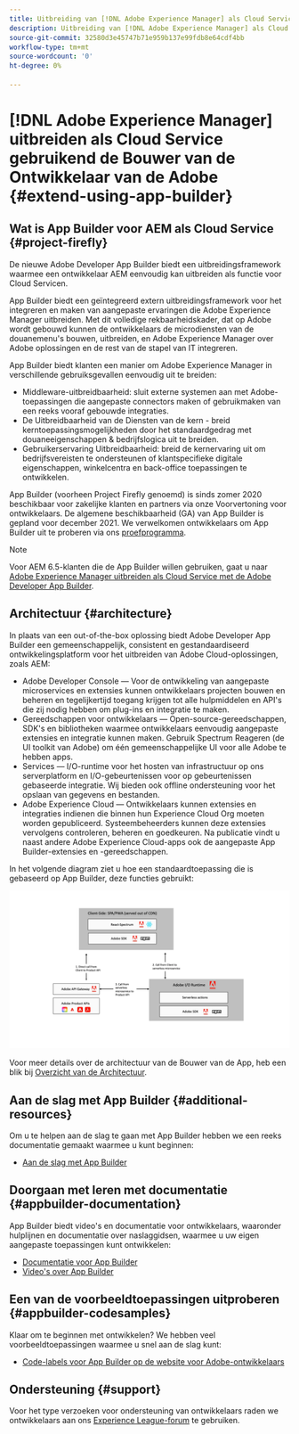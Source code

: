 ```yaml
---
title: Uitbreiding van [!DNL Adobe Experience Manager] als Cloud Service met Adobe Developer App Builder.
description: Uitbreiding van [!DNL Adobe Experience Manager] als Cloud Service met Adobe Developer App Builder.
source-git-commit: 32580d3e45747b71e959b137e99fdb8e64cdf4bb
workflow-type: tm+mt
source-wordcount: '0'
ht-degree: 0%

---
```



# [!DNL Adobe Experience Manager] uitbreiden als Cloud Service gebruikend de Bouwer van de Ontwikkelaar van de Adobe {#extend-using-app-builder}

## Wat is App Builder voor AEM als Cloud Service {#project-firefly}

De nieuwe Adobe Developer App Builder biedt een uitbreidingsframework waarmee een ontwikkelaar AEM eenvoudig kan uitbreiden als functie voor Cloud Servicen.

App Builder biedt een geïntegreerd extern uitbreidingsframework voor het integreren en maken van aangepaste ervaringen die Adobe Experience Manager uitbreiden. Met dit volledige rekbaarheidskader, dat op Adobe wordt gebouwd kunnen de ontwikkelaars de microdiensten van de douanemenu&#39;s bouwen, uitbreiden, en Adobe Experience Manager over Adobe oplossingen en de rest van de stapel van IT integreren.

App Builder biedt klanten een manier om Adobe Experience Manager in verschillende gebruiksgevallen eenvoudig uit te breiden:

* Middleware-uitbreidbaarheid: sluit externe systemen aan met Adobe-toepassingen die aangepaste connectors maken of gebruikmaken van een reeks vooraf gebouwde integraties.
* De Uitbreidbaarheid van de Diensten van de kern - breid kerntoepassingsmogelijkheden door het standaardgedrag met douaneeigenschappen &amp; bedrijfslogica uit te breiden.
* Gebruikerservaring Uitbreidbaarheid: breid de kernervaring uit om bedrijfsvereisten te ondersteunen of klantspecifieke digitale eigenschappen, winkelcentra en back-office toepassingen te ontwikkelen.

App Builder (voorheen Project Firefly genoemd) is sinds zomer 2020 beschikbaar voor zakelijke klanten en partners via onze Voorvertoning voor ontwikkelaars. De algemene beschikbaarheid (GA) van App Builder is gepland voor december 2021. We verwelkomen ontwikkelaars om App Builder uit te proberen via ons [proefprogramma](http://adobe.ly/appbuilder-trial).

>[!NOTE]
>
> Voor AEM 6.5-klanten die de App Builder willen gebruiken, gaat u naar [Adobe Experience Manager uitbreiden als Cloud Service met de Adobe Developer App Builder](https://experienceleague.adobe.com/docs/experience-manager-65/developing/extending-aem/app-builder.html).

## Architectuur {#architecture}

In plaats van een out-of-the-box oplossing biedt Adobe Developer App Builder een gemeenschappelijk, consistent en gestandaardiseerd ontwikkelingsplatform voor het uitbreiden van Adobe Cloud-oplossingen, zoals AEM:

* Adobe Developer Console — Voor de ontwikkeling van aangepaste microservices en extensies kunnen ontwikkelaars projecten bouwen en beheren en tegelijkertijd toegang krijgen tot alle hulpmiddelen en API&#39;s die zij nodig hebben om plug-ins en integratie te maken.
* Gereedschappen voor ontwikkelaars — Open-source-gereedschappen, SDK&#39;s en bibliotheken waarmee ontwikkelaars eenvoudig aangepaste extensies en integratie kunnen maken. Gebruik Spectrum Reageren (de UI toolkit van Adobe) om één gemeenschappelijke UI voor alle Adobe te hebben apps.
* Services — I/O-runtime voor het hosten van infrastructuur op ons serverplatform en I/O-gebeurtenissen voor op gebeurtenissen gebaseerde integratie. Wij bieden ook offline ondersteuning voor het opslaan van gegevens en bestanden.
* Adobe Experience Cloud — Ontwikkelaars kunnen extensies en integraties indienen die binnen hun Experience Cloud Org moeten worden gepubliceerd. Systeembeheerders kunnen deze extensies vervolgens controleren, beheren en goedkeuren. Na publicatie vindt u naast andere Adobe Experience Cloud-apps ook de aangepaste App Builder-extensies en -gereedschappen.

In het volgende diagram ziet u hoe een standaardtoepassing die is gebaseerd op App Builder, deze functies gebruikt:

![Architectuur](/help/implementing/developing/extending/assets/firefly-architecture.jpg)

Voor meer details over de architectuur van de Bouwer van de App, heb een blik bij [Overzicht van de Architectuur](https://www.adobe.io/project-firefly/docs/guides/).

## Aan de slag met App Builder {#additional-resources}

Om u te helpen aan de slag te gaan met App Builder hebben we een reeks documentatie gemaakt waarmee u kunt beginnen:

* [Aan de slag met App Builder](https://www.adobe.io/project-firefly/docs/getting_started/)

## Doorgaan met leren met documentatie {#appbuilder-documentation}

App Builder biedt video&#39;s en documentatie voor ontwikkelaars, waaronder hulplijnen en documentatie over naslaggidsen, waarmee u uw eigen aangepaste toepassingen kunt ontwikkelen:

* [Documentatie voor App Builder](https://www.adobe.io/project-firefly/docs/overview/)
* [Video&#39;s over App Builder](https://www.youtube.com/playlist?list=PLcVEYUqU7VRfDij-Jbjyw8S8EzW073F_o)

## Een van de voorbeeldtoepassingen uitproberen {#appbuilder-codesamples}

Klaar om te beginnen met ontwikkelen? We hebben veel voorbeeldtoepassingen waarmee u snel aan de slag kunt:

* [Code-labels voor App Builder op de website voor Adobe-ontwikkelaars](https://www.adobe.io/project-firefly/docs/resources/)

## Ondersteuning {#support}

Voor het type verzoeken voor ondersteuning van ontwikkelaars raden we ontwikkelaars aan ons [Experience League-forum](https://experienceleaguecommunities.adobe.com/t5/project-firefly/ct-p/project-firefly) te gebruiken.
